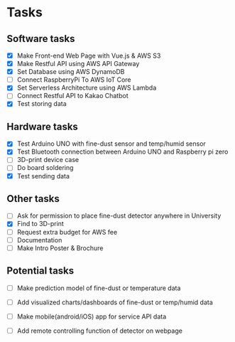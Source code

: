 # Tasks

## Software tasks

* [x] Make Front-end Web Page with Vue.js & AWS S3
* [x] Make Restful API using AWS API Gateway
* [x] Set Database using AWS DynamoDB
* [ ] Connect RaspberryPi To AWS IoT Core
* [x] Set Serverless Architecture using AWS Lambda
* [ ] Connect Restful API to Kakao Chatbot
* [x] Test storing data

## Hardware tasks

* [x] Test Arduino UNO with fine-dust sensor and temp/humid sensor
* [x] Test Bluetooth connection between Arduino UNO and Raspberry pi zero
* [ ] 3D-print device case
* [ ] Do board soldering
* [x] Test sending data

## Other tasks

* [ ] Ask for permission to place fine-dust detector anywhere in University
* [x] Find to 3D-print
* [ ] Request extra budget for AWS fee
* [ ] Documentation
* [ ] Make Intro Poster & Brochure

## Potential tasks

* [ ] Make prediction model of fine-dust or temperature data
* [ ] Add visualized charts/dashboards of fine-dust or temp/humid data
* [ ] Make mobile\(android/iOS\) app for service API data
* [ ] Add remote controlling function of detector on webpage



